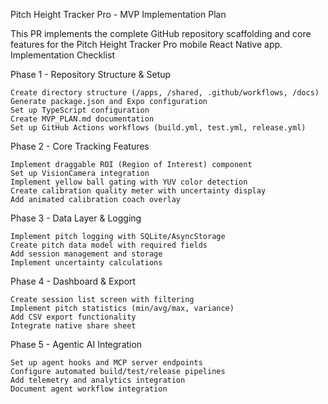 
Pitch Height Tracker Pro - MVP Implementation Plan

This PR implements the complete GitHub repository scaffolding and core features for the Pitch Height Tracker Pro mobile React Native app.
Implementation Checklist

Phase 1 - Repository Structure & Setup

    Create directory structure (/apps, /shared, .github/workflows, /docs)
    Generate package.json and Expo configuration
    Set up TypeScript configuration
    Create MVP_PLAN.md documentation
    Set up GitHub Actions workflows (build.yml, test.yml, release.yml)

Phase 2 - Core Tracking Features

    Implement draggable ROI (Region of Interest) component
    Set up VisionCamera integration
    Implement yellow ball gating with YUV color detection
    Create calibration quality meter with uncertainty display
    Add animated calibration coach overlay

Phase 3 - Data Layer & Logging

    Implement pitch logging with SQLite/AsyncStorage
    Create pitch data model with required fields
    Add session management and storage
    Implement uncertainty calculations

Phase 4 - Dashboard & Export

    Create session list screen with filtering
    Implement pitch statistics (min/avg/max, variance)
    Add CSV export functionality
    Integrate native share sheet

Phase 5 - Agentic AI Integration

    Set up agent hooks and MCP server endpoints
    Configure automated build/test/release pipelines
    Add telemetry and analytics integration
    Document agent workflow integration


